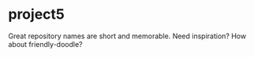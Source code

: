 # project5
Great repository names are short and memorable. Need inspiration? How about friendly-doodle? 
